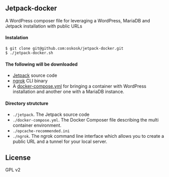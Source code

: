 ## Jetpack-docker

A WordPress composer file for leveraging a WordPress, MariaDB and Jetpack installation with public URLs 

#### Instalation

```
$ git clone git@github.com:oskosk/jetpack-docker.git
$ ./jetpack-docker.sh
```

#### The following will be downloaded


* [Jetpack](https://jetpack.com) source code
* [ngrok](https://ngrok.com/) CLI binary
* A [docker-compose.yml](https://docs.docker.com/compose/) for bringing a container with WordPress installation and another one with a MariaDB instance.

#### Directory strutcture

* `./jetpack`. The Jetpack source code
* `./docker-compose.yml`. The Docker Composer file describing the multi container environment.
* `./opcache-recommended.ini`
* `./ngrok`. The ngrok command line interface which allows you to create a public URL and a tunnel for your local server.

## License

GPL v2
